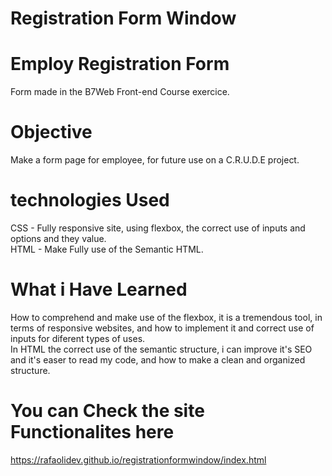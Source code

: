 # Registration Form Window

# Employ Registration Form
Form made in the B7Web Front-end Course exercice.<br>

# Objective
Make a form page for employee, for future use on a C.R.U.D.E project.<br>

# technologies Used
CSS - Fully responsive site, using flexbox, the correct use of inputs and options and they value.<br>
HTML - Make Fully use of the Semantic HTML.<br>

# What i Have Learned
How to comprehend and make use of the flexbox, it is a tremendous tool, in terms of responsive websites, and how to implement it and correct use of inputs for diferent types of uses.<br>
In HTML the correct use of the semantic structure, i can improve it's SEO and it's easer to read my code, and how to make a clean and organized structure.<br>

# You can Check the site Functionalites here
https://rafaolidev.github.io/registrationformwindow/index.html
